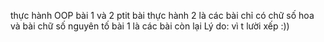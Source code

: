thực hành OOP bài 1 và 2 ptit
bài thực hành 2 là các bài chỉ có chữ số hoa và bài chữ số nguyên tố
bài 1 là các bài còn lại
 Lý do: vì t lười xếp :))
